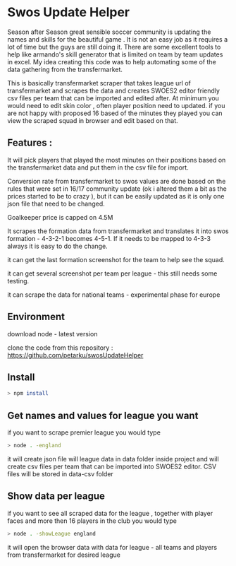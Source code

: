 # Swos Update Helper

Season after Season great sensible soccer community is updating the names and skills for the beautiful game . It is not an easy job as it requires a lot of time but the guys are still doing it. There are some excellent tools to help like armando's skill generator that is limited on team by team updates in excel. 
My idea creating this code was to help automating some of the data gathering from the transfermarket. 

This is basically transfermarket scraper that takes league url of transfermarket and scrapes the data and creates SWOES2 editor friendly csv files per team that can be imported and edited after.
At minimum you would need to edit skin color , often player position need to updated. 
if you are not happy with proposed 16 based of the minutes they played you can view the scraped squad in browser and edit based on that. 

## Features : 

It will pick players that played the most minutes on their positions based on the transfermarket data and put them in the csv file for import.  

Conversion rate from transfermarket to swos values are done based on the rules that were set in 16/17 community update (ok i altered them a bit as the prices started to be to crazy ), but it can be easily updated as it is only one json file that need to be changed. 

Goalkeeper price is capped on 4.5M 

It scrapes the formation data from transfermarket and translates it into swos formation - 4-3-2-1 becomes 4-5-1. If it needs to be mapped to 4-3-3 always it is easy to do the change. 

it can get the last formation screenshot for the team to help see the squad. 

it can get several screenshot per team per league - this still needs some testing. 

it can scrape the data for national teams - experimental phase for europe 


## Environment

download node - latest version 

clone the code from this repository : https://github.com/petarku/swosUpdateHelper 


## Install
```sh
> npm install
```

## Get names and values for league you want
if you want to scrape premier league you would type 
```sh
> node . -england  
```
it will create json file will league data in data folder inside project and will create csv files per team that can be imported into SWOES2 editor. CSV files will be stored in data-csv folder 


## Show data per league
if you want to see all scraped data for the league , together with player faces and more then 16 players in the club you would type
```sh
> node . -showLeague england 
```
it will open the browser data with data for league - all teams and players from transfermarket for desired league
